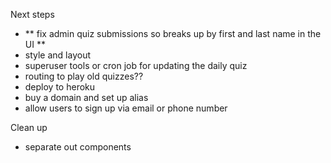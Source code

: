 Next steps

- ** fix admin quiz submissions so breaks up by first and last name in the UI **
- style and layout
- superuser tools or cron job for updating the daily quiz
- routing to play old quizzes??
- deploy to heroku 
- buy a domain and set up alias
- allow users to sign up via email or phone number


Clean up
- separate out components
